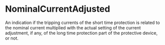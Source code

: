 NominalCurrentAdjusted
======================

An indication if the tripping currents of the short time protection is related to the nominal current multiplied with the actual setting of the current adjustment, if any, of the long time protection part of the protective device, or not.
